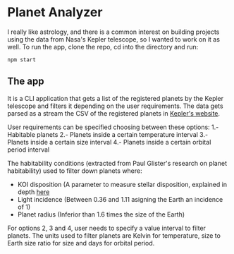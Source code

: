 # Planet Analyzer

I really like astrology, and there is a common interest on building projects using the data from Nasa's Kepler telescope, so I wanted to work on it as well.
To run the app, clone the repo, cd into the directory and run:
```
npm start
```

## The app

It is a CLI application that gets a list of the registered planets by the Kepler telescope and filters it depending on the user requirements.
The data gets parsed as a stream the CSV of the registered planets in [Kepler's website](https://www.nasa.gov/mission_pages/kepler/).

User requirements can be specified choosing between these options:
1.- Habitable planets
2.- Planets inside a certain temperature interval
3.- Planets inside a certain size interval
4.- Planets inside a certain orbital period interval

The habitability conditions (extracted from Paul Glister's research on planet habitability) used to filter down planets where:
- KOI disposition (A parameter to measure stellar disposition, explained in depth [here](https://exoplanetarchive.ipac.caltech.edu/docs/PurposeOfKOITable.html)
- Light incidence (Between 0.36 and 1.11 asigning the Earth an incidence of 1)
- Planet radius (Inferior than 1.6 times the size of the Earth)

For options 2, 3 and 4, user needs to specify a value interval to filter planets. The units used to filter planets are Kelvin for temperature, size to Earth size ratio for size and days for orbital period.
